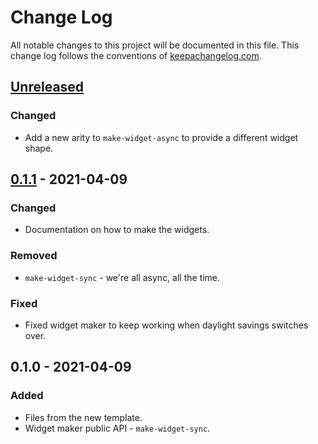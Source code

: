 # Change Log
All notable changes to this project will be documented in this file. This change log follows the conventions of [keepachangelog.com](http://keepachangelog.com/).

## [Unreleased]
### Changed
- Add a new arity to `make-widget-async` to provide a different widget shape.

## [0.1.1] - 2021-04-09
### Changed
- Documentation on how to make the widgets.

### Removed
- `make-widget-sync` - we're all async, all the time.

### Fixed
- Fixed widget maker to keep working when daylight savings switches over.

## 0.1.0 - 2021-04-09
### Added
- Files from the new template.
- Widget maker public API - `make-widget-sync`.

[Unreleased]: https://github.com/your-name/ecommerce/compare/0.1.1...HEAD
[0.1.1]: https://github.com/your-name/ecommerce/compare/0.1.0...0.1.1
